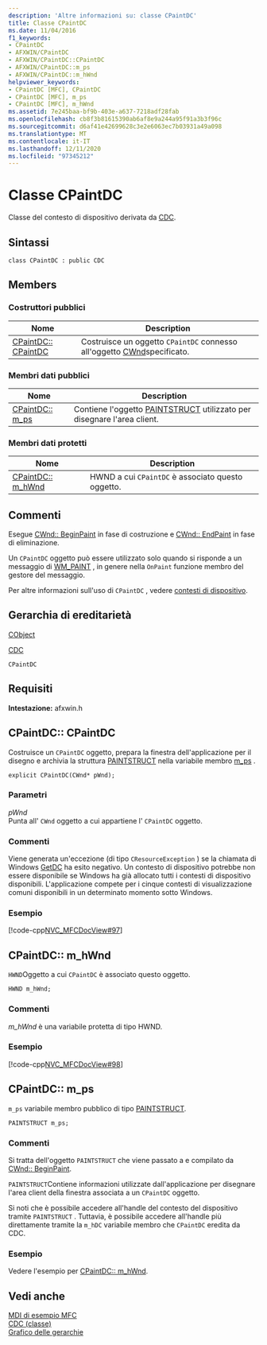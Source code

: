 ```yaml
---
description: 'Altre informazioni su: classe CPaintDC'
title: Classe CPaintDC
ms.date: 11/04/2016
f1_keywords:
- CPaintDC
- AFXWIN/CPaintDC
- AFXWIN/CPaintDC::CPaintDC
- AFXWIN/CPaintDC::m_ps
- AFXWIN/CPaintDC::m_hWnd
helpviewer_keywords:
- CPaintDC [MFC], CPaintDC
- CPaintDC [MFC], m_ps
- CPaintDC [MFC], m_hWnd
ms.assetid: 7e245baa-bf9b-403e-a637-7218adf28fab
ms.openlocfilehash: cb8f3b81615390ab6af8e9a244a95f91a3b3f96c
ms.sourcegitcommit: d6af41e42699628c3e2e6063ec7b03931a49a098
ms.translationtype: MT
ms.contentlocale: it-IT
ms.lasthandoff: 12/11/2020
ms.locfileid: "97345212"
---
```

# <a name="cpaintdc-class"></a>Classe CPaintDC

Classe del contesto di dispositivo derivata da [CDC](../../mfc/reference/cdc-class.md).

## <a name="syntax"></a>Sintassi

```
class CPaintDC : public CDC
```

## <a name="members"></a>Members

### <a name="public-constructors"></a>Costruttori pubblici

|Nome|Description|
|----------|-----------------|
|[CPaintDC:: CPaintDC](#cpaintdc)|Costruisce un oggetto `CPaintDC` connesso all'oggetto [CWnd](../../mfc/reference/cwnd-class.md)specificato.|

### <a name="public-data-members"></a>Membri dati pubblici

|Nome|Description|
|----------|-----------------|
|[CPaintDC:: m_ps](#m_ps)|Contiene l'oggetto [PAINTSTRUCT](/windows/win32/api/winuser/ns-winuser-paintstruct) utilizzato per disegnare l'area client.|

### <a name="protected-data-members"></a>Membri dati protetti

|Nome|Description|
|----------|-----------------|
|[CPaintDC:: m_hWnd](#m_hwnd)|HWND a cui `CPaintDC` è associato questo oggetto.|

## <a name="remarks"></a>Commenti

Esegue [CWnd:: BeginPaint](../../mfc/reference/cwnd-class.md#beginpaint) in fase di costruzione e [CWnd:: EndPaint](../../mfc/reference/cwnd-class.md#endpaint) in fase di eliminazione.

Un `CPaintDC` oggetto può essere utilizzato solo quando si risponde a un messaggio di [WM_PAINT](/windows/win32/gdi/wm-paint) , in genere nella `OnPaint` funzione membro del gestore del messaggio.

Per altre informazioni sull'uso di `CPaintDC` , vedere [contesti di dispositivo](../../mfc/device-contexts.md).

## <a name="inheritance-hierarchy"></a>Gerarchia di ereditarietà

[CObject](../../mfc/reference/cobject-class.md)

[CDC](../../mfc/reference/cdc-class.md)

`CPaintDC`

## <a name="requirements"></a>Requisiti

**Intestazione:** afxwin.h

## <a name="cpaintdccpaintdc"></a><a name="cpaintdc"></a> CPaintDC:: CPaintDC

Costruisce un `CPaintDC` oggetto, prepara la finestra dell'applicazione per il disegno e archivia la struttura [PAINTSTRUCT](/windows/win32/api/winuser/ns-winuser-paintstruct) nella variabile membro [m_ps](#m_ps) .

```
explicit CPaintDC(CWnd* pWnd);
```

### <a name="parameters"></a>Parametri

*pWnd*<br/>
Punta all' `CWnd` oggetto a cui appartiene l' `CPaintDC` oggetto.

### <a name="remarks"></a>Commenti

Viene generata un'eccezione (di tipo `CResourceException` ) se la chiamata di Windows [GetDC](/windows/win32/api/winuser/nf-winuser-getdc) ha esito negativo. Un contesto di dispositivo potrebbe non essere disponibile se Windows ha già allocato tutti i contesti di dispositivo disponibili. L'applicazione compete per i cinque contesti di visualizzazione comuni disponibili in un determinato momento sotto Windows.

### <a name="example"></a>Esempio

[!code-cpp[NVC_MFCDocView#97](../../mfc/codesnippet/cpp/cpaintdc-class_1.cpp)]

## <a name="cpaintdcm_hwnd"></a><a name="m_hwnd"></a> CPaintDC:: m_hWnd

`HWND`Oggetto a cui `CPaintDC` è associato questo oggetto.

```
HWND m_hWnd;
```

### <a name="remarks"></a>Commenti

*m_hWnd* è una variabile protetta di tipo HWND.

### <a name="example"></a>Esempio

[!code-cpp[NVC_MFCDocView#98](../../mfc/codesnippet/cpp/cpaintdc-class_2.cpp)]

## <a name="cpaintdcm_ps"></a><a name="m_ps"></a> CPaintDC:: m_ps

`m_ps` variabile membro pubblico di tipo [PAINTSTRUCT](/windows/win32/api/winuser/ns-winuser-paintstruct).

```
PAINTSTRUCT m_ps;
```

### <a name="remarks"></a>Commenti

Si tratta dell'oggetto `PAINTSTRUCT` che viene passato a e compilato da [CWnd:: BeginPaint](../../mfc/reference/cwnd-class.md#beginpaint).

`PAINTSTRUCT`Contiene informazioni utilizzate dall'applicazione per disegnare l'area client della finestra associata a un `CPaintDC` oggetto.

Si noti che è possibile accedere all'handle del contesto del dispositivo tramite `PAINTSTRUCT` . Tuttavia, è possibile accedere all'handle più direttamente tramite la `m_hDC` variabile membro che `CPaintDC` eredita da CDC.

### <a name="example"></a>Esempio

  Vedere l'esempio per [CPaintDC:: m_hWnd](#m_hwnd).

## <a name="see-also"></a>Vedi anche

[MDI di esempio MFC](../../overview/visual-cpp-samples.md)<br/>
[CDC (classe)](../../mfc/reference/cdc-class.md)<br/>
[Grafico delle gerarchie](../../mfc/hierarchy-chart.md)
